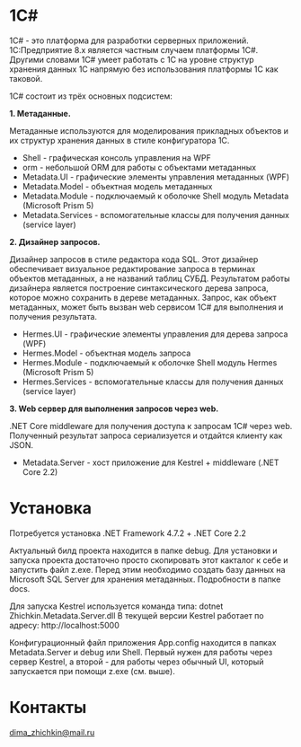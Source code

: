 # 1C#
1C# - это платформа для разработки серверных приложений. 1С:Предприятие 8.х является частным случаем платформы 1C#. Другими словами 1C# умеет работать с 1С на уровне структур хранения данных 1С напрямую без использования платформы 1С как таковой.

1C# состоит из трёх основных подсистем:

**1. Метаданные.**

Метаданные используются для моделирования прикладных объектов и их структур хранения данных в стиле конфигуратора 1С.

* Shell - графическая консоль управления на WPF
* orm - небольшой ORM для работы с объектами метаданных
* Metadata.UI - графические элементы управления метаданных (WPF)
* Metadata.Model - объектная модель метаданных
* Metadata.Module - подключаемый к оболочке Shell модуль Metadata (Microsoft Prism 5)
* Metadata.Services - вспомогательные классы для получения данных (service layer)

**2. Дизайнер запросов.**

Дизайнер запросов в стиле редактора кода SQL. Этот дизайнер обеспечивает визуальное редактирование запроса в терминах объектов метаданных, а не названий таблиц СУБД. Результатом работы дизайнера является построение синтаксического дерева запроса, которое можно сохранить в дереве метаданных. Запрос, как объект метаданных, может быть вызван web сервисом 1C# для выполнения и получения результата.

* Hermes.UI - графические элементы управления для дерева запроса (WPF)
* Hermes.Model - объектная модель запроса
* Hermes.Module - подключаемый к оболочке Shell модуль Hermes (Microsoft Prism 5)
* Hermes.Services - вспомогательные классы для получения данных (service layer)

**3. Web сервер для выполнения запросов через web.**

.NET Core middleware для получения доступа к запросам 1C# через web.
Полученный результат запроса сериализуется и отдайтся клиенту как JSON.

* Metadata.Server - хост приложение для Kestrel + middleware (.NET Core 2.2)

# Установка

Потребуется установка .NET Framework 4.7.2 + .NET Core 2.2

Актуальный билд проекта находится в папке debug. Для установки и запуска проекта достаточно просто скопировать этот какталог к себе и запустить файл z.exe.
Перед этим необходимо создать базу данных на Microsoft SQL Server для хранения метаданных. Подробности в папке docs.

Для запуска Kestrel используется команда типа: dotnet Zhichkin.Metadata.Server.dll
В текущей версии Kestrel работает по адресу: http://localhost:5000

Конфигурационный файл приложения App.config находится в папках Metadata.Server и debug или Shell.
Первый нужен для работы через сервер Kestrel, а второй - для работы через обычный UI, который запускается при помощи z.exe (см. выше).

# Контакты

dima_zhichkin@mail.ru
